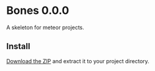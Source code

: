Bones 0.0.0
===========

A skeleton for meteor projects.


Install
-------

[Download the ZIP](https://github.com/CodeBlanche/Bones/archive/master.zip) and extract it to your project directory.
